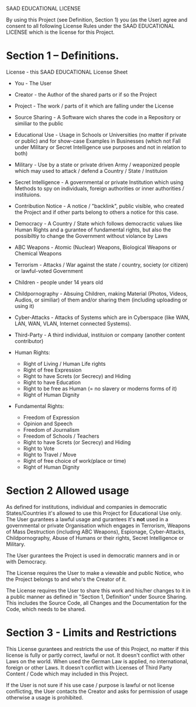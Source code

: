 SAAD EDUCATIONAL LICENSE

By using this Project (see Definition, Section 1) you (as the User) agree and consent to all following License Rules under the SAAD EDUCATIONAL LICENSE which is the license for this Project.

# Section 1 – Definitions.

License - this SAAD EDUCATIONAL License Sheet
* You - The User 
* Creator - the Author of the shared parts or if so the Project
* Project - The work / parts of it which are falling under the License
* Source Sharing - A Software wich shares the code in a Repository or similiar to the public
* Educational Use - Usage in Schools or Universities (no matter if private or public) and for show-case Examples in Businesses (which not Fall under Military or Secret Intelligence use purposes and not in relation to both)
* Military - Use by a state or private driven Army / weaponized people which may used to attack / defend a Country / State / Instituion
* Secret Intelligence - A governmental or private Institution which using Methods to spy on individuals, foreign authorities or inner authorities / instituions.
* Contribution Notice - A notice / "backlink", public visible, who created the Project and if other parts belong to others a notice for this case. 
* Democracy - A Country / State which follows democractic values like Human Rights and a gurantee of fundamental rights, but also the possibiltiy to change the Government without violance by Laws 
* ABC Weapons - Atomic (Nuclear) Weapons, Biological Weapons or Chemical Weapons 
* Terrorism - Attacks / War against the state / country, society (or citizen) or lawful-voted Government
* Children - people under 14 years old
* Childpornography - Absuing Children, making Material (Photos, Videos, Audios, or similiar) of them and/or sharing them (including uploading or using it)
* Cyber-Attacks - Attacks of Systems which are in Cyberspace (like WAN, LAN, WAN, VLAN, Internet connected Systems). 
* Third-Party - A third individual, instituion or company (another content contributor)
* Human Rights: 
  * Right of Living / Human Life rights
  * Right of free Expression
  * Right to have Screts (or Secrecy) and Hiding
  * Right to have Education
  * Right to be free as Human (= no slavery or moderns forms of it)
  * Right of Human Dignity

* Fundamental Rights: 
  * Freedom of Expression 
  * Opinion and Speech
  * Freedom of Journalism
  * Freedom of Schools / Teachers
  * Right to have Screts (or Secrecy) and Hiding
  * Right to Vote
  * Right to Travel / Move
  * Right of free choice of work(place or time)
  * Right of Human Dignity
  
# Section 2 Allowed usage
As defined for institutions, individual and companies in democratic States/Countries it's allowed to use this Project for Educational Use only. 
The User gurantees a lawful usage and gurantees it's **not** used in a governmental or private Organisation which engages in Terrorism, Weapons of Mass Destruction (including ABC Weapons), Espionage, Cyber-Attacks, Childpornography, Abuse of Humans or their rights, Secret Intelligence or Military.

The User gurantees the Project is used in democratic manners and in or with Democracy.

The License requires the User to make a viewable and public Notice, who the Project belongs to and who's the Creator of it.

The License requires the User to share this work and his/her changes to it in a public manner as defined in "Section 1, Definition" under Source Sharing. This includes the Source Code, all Changes and the Documentation for the Code, which needs to be shared.

# Section 3 - Limits and Restrictions
This License gurantees and restricts the use of this Project, no matter if this license is fully or partly correct, lawful or not.
It doesn't conflict with other Laws on the world. When used the German Law is applied, no international, foreign or other Laws.
It doesn't conflict with Licenses of Third Party Content / Code which may included in this Project.

If the User is not sure if his use case / purpose is lawful or not license conflicting, the User contacts the Creator and asks for permission of usage otherwise a usage is prohibited. 
